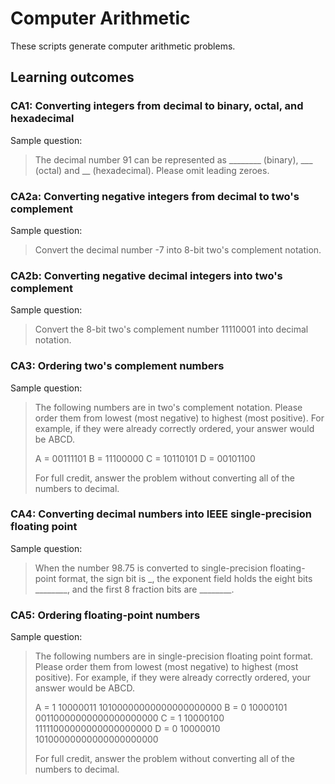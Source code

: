# Computer Arithmetic

These scripts generate computer arithmetic problems.

## Learning outcomes

### CA1: Converting integers from decimal to binary, octal, and hexadecimal

Sample question:

> The decimal number 91 can be represented as ________ (binary), ___ (octal) and __ (hexadecimal). Please omit leading zeroes.

### CA2a: Converting negative integers from decimal to two's complement

Sample question:

> Convert the decimal number -7 into 8-bit two's complement notation.

### CA2b: Converting negative decimal integers into two's complement

Sample question:

>  Convert the 8-bit two's complement number 11110001 into decimal notation.

### CA3: Ordering two's complement numbers

Sample question:

> The following numbers are in two's complement notation. Please order them from lowest (most negative) to highest (most positive). For example, if they were already correctly ordered, your answer would be ABCD.
>
> A = 00111101
> B = 11100000
> C = 10110101
> D = 00101100
> 
> For full credit, answer the problem without converting all of the numbers to decimal.

### CA4: Converting decimal numbers into IEEE single-precision floating point

Sample question:

> When the number 98.75 is converted to single-precision floating-point format, the sign bit is _, the exponent field holds the eight bits ________, and the first 8 fraction bits are ________.

### CA5: Ordering floating-point numbers

Sample question:

> The following numbers are in single-precision floating point format. Please order them from lowest (most negative) to highest (most positive). For example, if they were already correctly ordered, your answer would be ABCD.
> 
> A = 1 10000011 10100000000000000000000
> B = 0 10000101 00110000000000000000000
> C = 1 10000100 11111000000000000000000
> D = 0 10000010 10100000000000000000000
>
> For full credit, answer the problem without converting all of the numbers to decimal.
